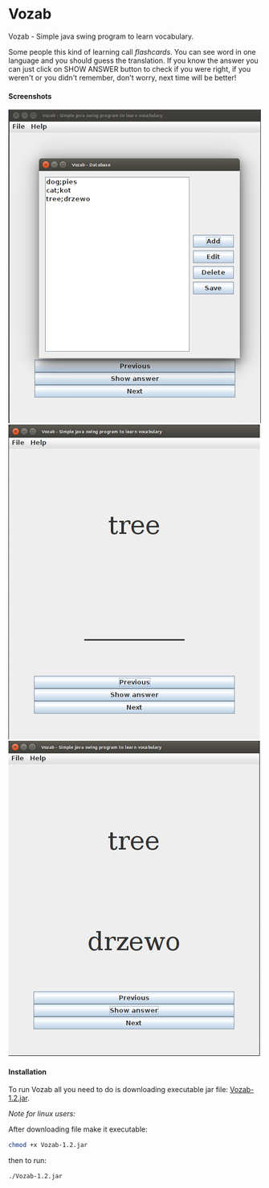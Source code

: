 Vozab
=====
Vozab - Simple java swing program to learn vocabulary.

<p>Some people this kind of learning call <i>flashcards</i>.
You can see word in one language and you should guess the translation.
If you know the answer you can just click on SHOW ANSWER button to check if you were right, 
if you weren't or you didn't remember, don't worry, next time will be better!</p>



<h4>Screenshots</h4>

<div><img src="https://raw.githubusercontent.com/jjpikoov/Vozab/master/images/1.png" alt="1"></div>
<div><img src="https://raw.githubusercontent.com/jjpikoov/Vozab/master/images/2.png" alt="2"></div>
<div><img src="https://raw.githubusercontent.com/jjpikoov/Vozab/master/images/3.png" alt="3"></div>
<h4>Installation</h4>

To run Vozab all you need to do is downloading executable jar file: <a href="https://github.com/jjpikoov/Vozab/raw/master/Download/Vozab-1.2.jar">Vozab-1.2.jar</a>.

<i>Note for linux users:</i>

After downloading file make it executable: 
```bash
chmod +x Vozab-1.2.jar
```

then to run:

```bash
./Vozab-1.2.jar
```
